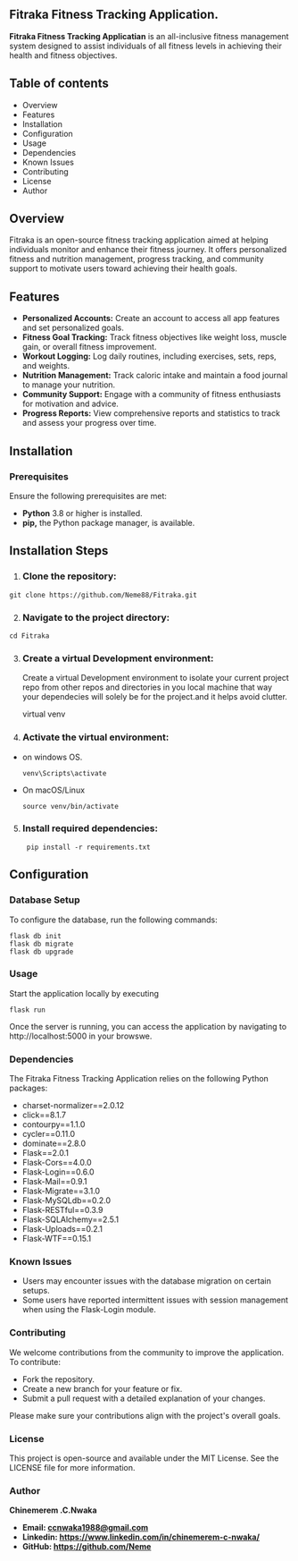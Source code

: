 ## Fitraka Fitness Tracking Application.
**Fitraka Fitness Tracking Applicatian** is an all-inclusive fitness management system designed to assist individuals of all fitness levels in achieving their health and fitness objectives.

## Table of contents
- Overview
- Features
- Installation
- Configuration
- Usage
- Dependencies
- Known Issues
- Contributing
- License
- Author

## Overview

Fitraka is an open-source fitness tracking application aimed at helping individuals monitor and enhance their fitness journey. It offers personalized fitness and nutrition management, progress tracking, and community support to motivate users toward achieving their health goals.

## Features
- **Personalized Accounts:** Create an account to access all app features and set personalized goals.
- **Fitness Goal Tracking:** Track fitness objectives like weight loss, muscle gain, or overall fitness improvement.
- **Workout Logging:** Log daily routines, including exercises, sets, reps, and weights.
- **Nutrition Management:** Track caloric intake and maintain a food journal to manage your nutrition.
- **Community Support:** Engage with a community of fitness enthusiasts for motivation and advice.
- **Progress Reports:** View comprehensive reports and statistics to track and assess your progress over time.
## Installation
### Prerequisites
Ensure the following prerequisites are met:
- **Python** 3.8 or higher is installed.
- **pip,** the Python package manager, is available.

## Installation Steps

  1. ### Clone the repository:

    git clone https://github.com/Neme88/Fitraka.git
    
  2. ### Navigate to the project directory:
    cd Fitraka

  3. ### Create a virtual Development environment:
     Create a virtual Development environment to isolate your current project repo from other repos and directories in you local machine that way your dependecies will solely be for the project.and it helps avoid clutter.
     
        virtual venv

  4. ### Activate the virtual environment:
  
  - on windows OS.
        
        venv\Scripts\activate

  - On macOS/Linux
      
        source venv/bin/activate
  
5. ### Install required dependencies:
        
        pip install -r requirements.txt

## Configuration

### Database Setup

To configure the database, run the following commands:
        
    flask db init
    flask db migrate
    flask db upgrade

### Usage

Start the application locally by executing
        
    flask run

Once the server is running, you can access the application by navigating to http://localhost:5000 in your browswe.

### Dependencies

The Fitraka Fitness Tracking Application relies on the following Python packages:

- charset-normalizer==2.0.12
- click==8.1.7
- contourpy==1.1.0
- cycler==0.11.0
- dominate==2.8.0
- Flask==2.0.1
- Flask-Cors==4.0.0
- Flask-Login==0.6.0
- Flask-Mail==0.9.1
- Flask-Migrate==3.1.0
- Flask-MySQLdb==0.2.0
- Flask-RESTful==0.3.9
- Flask-SQLAlchemy==2.5.1
- Flask-Uploads==0.2.1
- Flask-WTF==0.15.1

### Known Issues
- Users may encounter issues with the database migration on certain setups.
- Some users have reported intermittent issues with session management when using the Flask-Login module.

### Contributing

We welcome contributions from the community to improve the application. To contribute:

- Fork the repository.
- Create a new branch for your feature or fix.
- Submit a pull request with a detailed explanation of your changes.

Please make sure your contributions align with the project's overall goals.

### License

This project is open-source and available under the MIT License. See the LICENSE file for more information.

### Author
**Chinemerem .C.Nwaka**
- **Email: ccnwaka1988@gmail.com**
- **Linkedin: https://www.linkedin.com/in/chinemerem-c-nwaka/**
- **GitHub: https://github.com/Neme**
